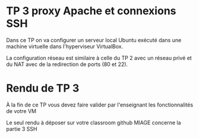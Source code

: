 # TP 3 proxy Apache et connexions SSH

Dans ce TP on va configurer un serveur local Ubuntu exécuté dans une machine virtuelle dans l'hyperviseur VirtualBox.

La configuration réseau est similaire à celle du TP 2 avec un réseau privé et du NAT avec de la redirection de ports (80 et 22).

# Rendu de TP 3

À la fin de ce TP vous devez faire valider par l'enseignant les fonctionnalités de votre VM

Le seul rendu à déposer sur votre classroom github MIAGE concerne la partie 3 SSH
